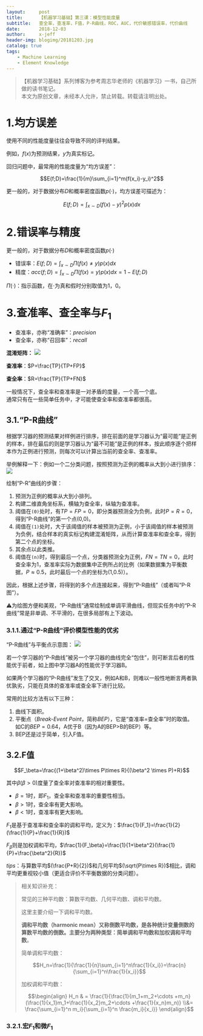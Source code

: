 ```yaml
---
layout:     post
title:      【机器学习基础】第三课：模型性能度量
subtitle:   查全率，查准率，F值，P-R曲线，ROC，AUC，代价敏感错误率，代价曲线
date:       2018-12-03
author:     x-jeff
header-img: blogimg/20181203.jpg
catalog: true
tags:
    - Machine Learning
    - Element Knowledge
---
```

>【机器学习基础】系列博客为参考周志华老师的《机器学习》一书，自己所做的读书笔记。  
>本文为原创文章，未经本人允许，禁止转载。转载请注明出处。

# 1.均方误差
使用不同的性能度量往往会导致不同的评判结果。

例如，$f(x)$为预测结果，$y$为真实标记。

回归问题中，最常用的性能度量为“均方误差”：

$$E(f;D)=\frac{1}{m}\sum_{i=1}^m(f(x_i)-y_i)^2$$

更一般的，对于数据分布$D$和概率密度函数$p(\cdot)$，均方误差可描述为：

$$E(f;D)=\int_{x\sim D}(f(x)-y)^2 p(x)dx$$

# 2.错误率与精度
更一般的，对于数据分布$D$和概率密度函数$p(\cdot)$

* 错误率：$E(f;D)=\int_{x\sim D}\Pi (f(x)\neq y)p(x)dx$
* 精度：$acc(f;D)=\int_{x\sim D}\Pi (f(x)=y)p(x)dx=1-E(f;D)$

$\Pi (\cdot)$：指示函数，在$\cdot$为真和假时分别取值为1，0。

# 3.查准率、查全率与$F_1$
* 查准率，亦称“准确率”：*precision*
* 查全率，亦称“召回率”：*recall*

**混淆矩阵：**
![](https://ws1.sinaimg.cn/large/006tNbRwly1fxv0u6annjj30i807oabo.jpg)

**查准率**：$P=\frac{TP}{TP+FP}$

**查全率**：$R=\frac{TP}{TP+FN}$

一般情况下，查全率和查准率是一对矛盾的度量，一个高一个底。  
通常只有在一些简单任务中，才可能使查全率和查准率都很高。

## 3.1.“P-R曲线”
根据学习器的预测结果对样例进行排序，排在前面的是学习器认为“最可能”是正例的样本，排在最后的则是学习器认为“最不可能”是正例的样本，按此顺序逐个把样本作为正例进行预测，则每次可以计算出当前的查全率、查准率。

举例解释一下：例如一个二分类问题，按照预测为正例的概率从大到小进行排序：
![](https://ws2.sinaimg.cn/large/006tNbRwly1fxv1yj6aunj307g0dmmxj.jpg)

绘制“P-R”曲线的步骤：

1. 预测为正例的概率从大到小排列。
2. 构建二维直角坐标系，横轴为查全率，纵轴为查准率。
3. 阈值在`(0)`处时，有$TP=FP=0$，即分类器预测全为负例，此时$P=R=0$，得到“P-R曲线”的第一个点(0,0)。
4. 阈值在`(1)`处时，大于该阈值的样本被预测为正例，小于该阈值的样本被预测为负例，结合样本的真实标记构建混淆矩阵，从而计算查准率和查全率，得到第二个点的坐标。
5. 其余点以此类推。
6. 阈值在`(n)`时，得到最后一个点，分类器预测全为正例，$FN=TN=0$，此时查全率为1，查准率实际为数据集中正例所占的比例（如果数据集为平衡数据，$P\approx 0.5$，此时最后一个点的坐标为(1,0.5)）。

因此，根据上述步骤，将得到的多个点连接起来，得到“P-R曲线”（或者叫“P-R图”）。

⚠️为绘图方便和美观，“P-R曲线”通常绘制成单调平滑曲线，但现实任务中的“P-R曲线”常是非单调、不平滑的，在很多局部有上下波动。

### 3.1.1.通过“P-R曲线”评价模型性能的优劣
“P-R曲线”与平衡点示意图：
![](https://ws3.sinaimg.cn/large/006tNbRwly1fxw5x9wnrdj30jm0g2443.jpg)

若一个学习器的“P-R曲线”被另一个学习器的曲线完全“包住”，则可断言后者的性能优于前者，如上图中学习器A的性能优于学习器B。

如果两个学习器的“P-R曲线”发生了交叉，例如A和B，则难以一般性地断言两者孰优孰劣，只能在具体的查准率或查全率下进行比较。

常用的比较方法有以下三种：

1. 曲线下面积。
2. 平衡点（*Break-Event Point*，简称*BEP*），它是“查准率=查全率”时的取值。如C的$BEP=0.64$，A优于B（因为A的BEP>B的BEP）等。
3. BEP还是过于简单，引入F值。

## 3.2.F值

$$F_\beta=\frac{(1+\beta^2)\times P\times R}{(\beta^2 \times P)+R}$$

其中$\beta (\beta >0)$度量了查全率对查准率的相对重要性。

* $\beta =1$时，即$F_1$，查全率和查准率的重要性相当。
* $\beta >1$时，查全率有更大影响。
* $\beta <1$时，查准率有更大影响。

$F_1$是基于查准率和查全率的调和平均，定义为：$\frac{1}{F_1}=\frac{1}{2}(\frac{1}{P}+\frac{1}{R})$

$F_\beta$则是加权调和平均，$\frac{1}{F_\beta}=\frac{1}{1+\beta^2}(\frac{1}{P}+\frac{\beta^2}{R})$

*tips*：与算数平均$(\frac{P+R}{2})$和几何平均$(\sqrt{P\times R})$相比，调和平均更重视较小值（更适合评价不平衡数据的分类问题）。

>相关知识补充：
>
>常见的三种平均数：算数平均数、几何平均数、调和平均数。
>
>这里主要介绍一下调和平均数。
>
>**调和平均数（harmonic mean）**又称倒数平均数，是各种统计变量倒数的算数平均数的倒数。主要分为两种类型：**简单调和平均数**和**加权调和平均数**。
>
>简单调和平均数：
>
>$$H_n=\frac{1}{\frac{1}{n}\sum_{i=1}^n\frac{1}{x_i}}=\frac{n}{\sum_{i=1}^n\frac{1}{x_i}}$$
>
>加权调和平均数：
>
>$$\begin{align} H_n & = \frac{1}{\frac{1}{m_1+m_2+\cdots +m_n}(\frac{1}{x_1}m_1+\frac{1}{x_2}m_2+\cdots +\frac{1}{x_n}m_n)} \\&= \frac{\sum_{i=1}^n m_i}{\sum_{i=1}^n \frac{m_i}{x_i}} \end{align}$$

### 3.2.1.宏$F_1$和微$F_1$
